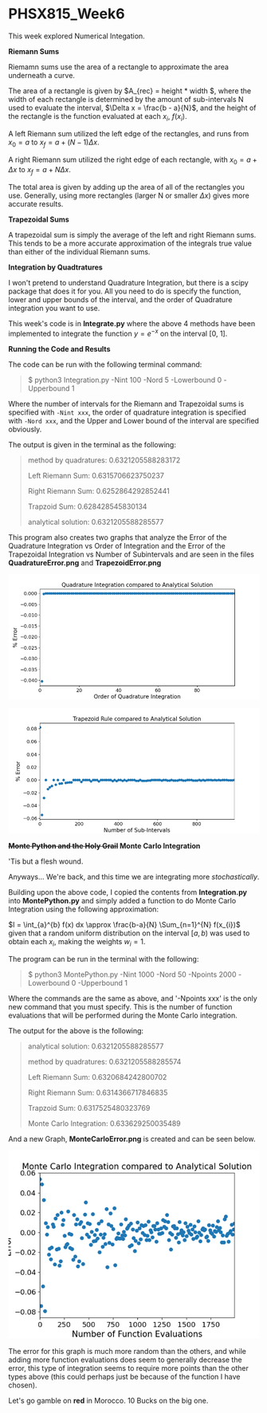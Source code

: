 # PHSX815_Week6

This week explored Numerical Integation.

**Riemann Sums**

Riemamn sums use  the area of a rectangle to approximate the area underneath a curve. 

The area of a rectangle is given by $A_{rec} = height * width $, where the width of each rectangle is determined by the amount of sub-intervals N used to evaluate the interval, $\Delta x = \frac{b - a}{N}$, and the height of the rectangle is the function evaluated at each $x_{i}$, $f(x_{i})$. 

A left Riemann sum utilized the left edge of the rectangles, and runs from $x_{0} = a$ to $x_{f} = a + (N-1) \Delta x$.

A right Riemann sum utilized the right edge of each rectangle, with $x_{0} = a + \Delta x$ to $x_{f} = a + N \Delta x$.

The total area is given by adding up the area of all of the rectangles you use. Generally, using more rectangles (larger N or smaller $\Delta x$) gives more accurate results. 

**Trapezoidal Sums**

A trapezoidal sum is simply the average of the left and right Riemann sums. This tends to be a more accurate approximation of the integrals true value than either of the individual Riemann sums. 

**Integration by Quadtratures** 

I won't pretend to understand Quadrature Integration, but there is a scipy package that does it for you. All you need to do is specify the function, lower and upper bounds of the interval, and the order of Quadrature integration you want to use. 

This week's code is in **Integrate.py** where the above 4 methods have been implemented to integrate the function $y = e^{-x}$ on the interval [0, 1]. 


**Running the Code and Results**

The code can be run with the following terminal command:

>$ python3 Integration.py -Nint 100 -Nord 5 -Lowerbound 0 -Upperbound 1

Where the number of intervals for the Riemann and Trapezoidal sums is specified with `-Nint xxx`, the order of quadrature integration is specified with `-Nord xxx`, and the Upper and Lower bound of the interval are specified obviously. 

The output is given in the terminal as the following: 

>method by quadratures: 0.6321205588283172
>
>Left Riemann Sum: 0.6315706623750237
>
>Right Riemann Sum: 0.6252864292852441
>
>Trapzoid Sum: 0.628428545830134
>
>analytical solution: 0.6321205588285577

This program also creates two graphs that analyze the Error of the Quadrature Integration vs Order of Integration and the Error of the Trapezoidal Integration vs Number of Subintervals and are seen in the files **QuadratureError.png** and **TrapezoidError.png**

![QuadratureError.png](https://github.com/DJDdawg/PHSX815_Week6/blob/main/QuadratureError.png)


![TrapezoidError.png](https://github.com/DJDdawg/PHSX815_Week6/blob/main/TrapezoidError.png)


**~~Monte Python and the Holy Grail~~ Monte Carlo Integration**

'Tis but a flesh wound. 

Anyways... We're back, and this time we are integrating more *stochastically*. 

Building upon the above code, I copied the contents from **Integration.py** into **MontePython.py** and simply added a function to do Monte Carlo Integration using the following approximation: 

$I = \int_{a}^{b} f(x) dx \approx \frac{b-a}{N} \Sum_{n=1}^{N} f(x_{i})$ given that a random uniform distribution on the interval $[a, b)$ was used to obtain each $x_{i}$, making the weights $w_{i} = 1$.

The program can be run in the terminal with the following:
>$ python3 MontePython.py -Nint 1000 -Nord 50 -Npoints 2000  -Lowerbound 0 -Upperbound 1

Where the commands are the same as above, and '-Npoints xxx' is the only new command that you must specify. This is the number of function evaluations that will be performed during the Monte Carlo integration. 

The output for the above is the following: 

>analytical solution: 0.6321205588285577
>
>method by quadratures: 0.6321205588285574
>
>Left Riemann Sum: 0.6320684242800702
>
>Right Riemann Sum: 0.6314366717846835
>
>Trapzoid Sum: 0.6317525480323769
>
>Monte Carlo Integration: 0.633629250035489

And a new Graph, **MonteCarloError.png** is created and can be seen below. 

![MonteCarloError.png](https://github.com/DJDdawg/PHSX815_Week6/blob/main/MonteCarloError.png)

The error for this graph is much more random than the others, and while adding more function evaluations does seem to generally decrease the error, this type of integration seems to require more points than the other types above (this could perhaps just be because of the function I have chosen). 

Let's go gamble on **red** in Morocco. 10 Bucks on the big one.
